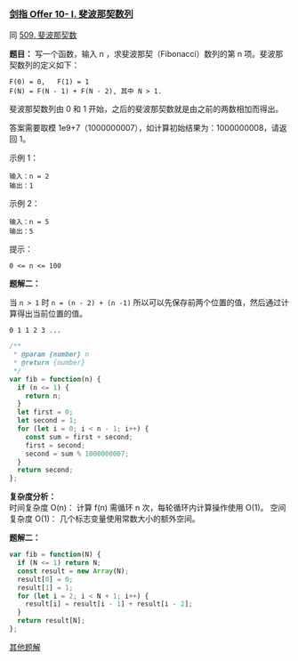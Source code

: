 ### [剑指 Offer 10- I. 斐波那契数列](https://leetcode-cn.com/problems/fei-bo-na-qi-shu-lie-lcof/)

同 [509. 斐波那契数](https://leetcode-cn.com/problems/fibonacci-number/)

**题目：** 写一个函数，输入 n ，求斐波那契（Fibonacci）数列的第 n 项。斐波那契数列的定义如下：

```
F(0) = 0,   F(1) = 1
F(N) = F(N - 1) + F(N - 2), 其中 N > 1.
```

斐波那契数列由 0 和 1 开始，之后的斐波那契数就是由之前的两数相加而得出。

答案需要取模 1e9+7（1000000007），如计算初始结果为：1000000008，请返回 1。

示例 1：

```
输入：n = 2
输出：1
```

示例 2：

```
输入：n = 5
输出：5
```

提示：

```
0 <= n <= 100
```

**题解二：**

当 `n > 1` 时 `n = (n - 2) + (n -1)` 所以可以先保存前两个位置的值，然后通过计算得出当前位置的值。

`0 1 1 2 3 ...`

```js
/**
 * @param {number} n
 * @return {number}
 */
var fib = function(n) {
  if (n <= 1) {
    return n;
  }
  let first = 0;
  let second = 1;
  for (let i = 0; i < n - 1; i++) {
    const sum = first + second;
    first = second;
    second = sum % 1000000007;
  }
  return second;
};
```

**复杂度分析：**  
时间复杂度 O(n)： 计算 f(n) 需循环 n 次，每轮循环内计算操作使用 O(1)。
空间复杂度 O(1)： 几个标志变量使用常数大小的额外空间。

**题解二：**

```js
var fib = function(N) {
  if (N <= 1) return N;
  const result = new Array(N);
  result[0] = 0;
  result[1] = 1;
  for (let i = 2; i < N + 1; i++) {
    result[i] = result[i - 1] + result[i - 2];
  }
  return result[N];
};
```

[其他题解](https://leetcode-cn.com/problems/fibonacci-number/solution/fei-bo-na-qi-shu-by-leetcode/)
